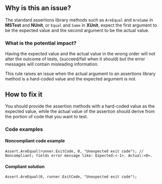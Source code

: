 ## Why is this an issue?
 
The standard assertions library methods such as `AreEqual` and `AreSame` in **MSTest** and **NUnit**, or `Equal` and `Same` in **XUnit**, expect the first argument to be the expected value and the second argument to be the actual value.
 
### What is the potential impact?
 
Having the expected value and the actual value in the wrong order will not alter the outcome of tests, (succeed/fail when it should) but the error messages will contain misleading information.
 
This rule raises an issue when the actual argument to an assertions library method is a hard-coded value and the expected argument is not.
 
## How to fix it
 
You should provide the assertion methods with a hard-coded value as the expected value, while the actual value of the assertion should derive from the portion of code that you want to test.
 
### Code examples
 
#### Noncompliant code example

    Assert.AreEqual(runner.ExitCode, 0, "Unexpected exit code"); // Noncompliant; Yields error message like: Expected:<-1>. Actual:<0>.

#### Compliant solution

    Assert.AreEqual(0, runner.ExitCode, "Unexpected exit code");